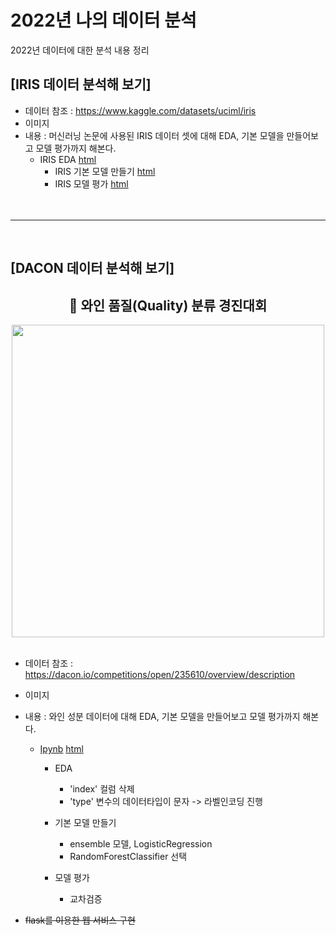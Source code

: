 # 2022년 나의 데이터 분석
 2022년 데이터에 대한 분석 내용 정리


## [IRIS 데이터 분석해 보기]
  * 데이터 참조 : https://www.kaggle.com/datasets/uciml/iris
  * 이미지 
  * 내용 : 머신러닝 논문에 사용된 IRIS 데이터 셋에 대해 EDA, 기본 모델을 만들어보고 모델 평가까지 해본다.
    * IRIS EDA [html](https://sim-yeonsoo.github.io/MyDataAnalysis/IRIS_BASIC01.html)
	  * IRIS 기본 모델 만들기 [html]()
	  * IRIS 모델 평가 [html]()
	  <br>
	<br>
-----
<br>
	  
## [DACON 데이터 분석해 보기]

<div align="center">
	<h2 align="center"> 🍷 와인 품질(Quality) 분류 경진대회</h3>
	<img src="https://sim-yeonsoo.github.io/MyDataAnalysis/Wine_Quality/wine_pic.jpg" width=500>
</div>
<br>

  * 데이터 참조 : https://dacon.io/competitions/open/235610/overview/description
  * 이미지 
  * 내용 :  와인 성분 데이터에 대해 EDA, 기본 모델을 만들어보고 모델 평가까지 해본다.
    * [Ipynb](https://github.com/Sim-Yeonsoo/MyDataAnalysis/blob/main/Wine_Quality/Wine_Quality_EDA.ipynb) [html](https://sim-yeonsoo.github.io/MyDataAnalysis/Wine_Quality/Wine_Quality_EDA.html)
	  * EDA
	  	* 'index' 컬럼 삭제
	  	* 'type' 변수의 데이터타입이 문자 -> 라벨인코딩 진행

	  * 기본 모델 만들기
	  	* ensemble 모델, LogisticRegression
	  	* RandomForestClassifier 선택
	  * 모델 평가
	  	* 교차검증
  
  * ~~flask를 이용한 웹 서비스 구현~~
